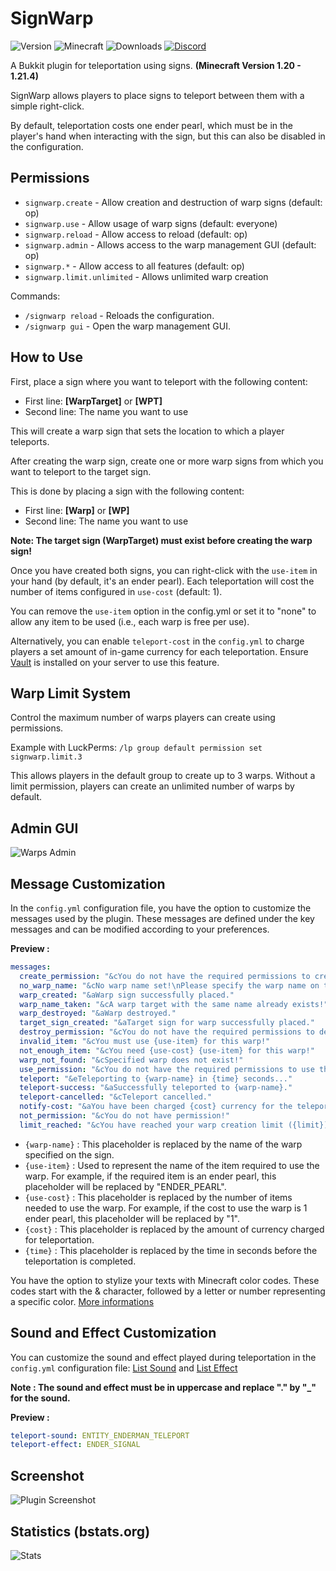 # SignWarp
![Version](https://img.shields.io/badge/plugin%20version-1.1.2-blue) ![Minecraft](https://img.shields.io/badge/minecraft-1.20--1.21.4-brightgreen) ![Downloads](https://img.shields.io/badge/downloads-1k%2B-orange) [![Discord](https://img.shields.io/discord/1188587577998057582?label=Discord&logo=discord&color=5865F2)](https://discord.com/invite/sRuEqP6Bxs)

A Bukkit plugin for teleportation using signs.
**(Minecraft Version 1.20 - 1.21.4)**

SignWarp allows players to place signs to teleport between them with a simple right-click.

By default, teleportation costs one ender pearl, which must be in the player's hand when interacting with the sign, but this can also be disabled in the configuration.
## Permissions

- `signwarp.create` - Allow creation and destruction of warp signs (default: op)
- `signwarp.use` - Allow usage of warp signs (default: everyone)
- `signwarp.reload` - Allow access to reload (default: op)
- `signwarp.admin` - Allows access to the warp management GUI (default: op)
- `signwarp.*` - Allow access to all features (default: op)
- `signwarp.limit.unlimited` - Allows unlimited warp creation

Commands:
- `/signwarp reload` - Reloads the configuration.
- `/signwarp gui` - Open the warp management GUI.
## How to Use

First, place a sign where you want to teleport with the following content:

- First line: **[WarpTarget]** or **[WPT]**
- Second line: The name you want to use

This will create a warp sign that sets the location to which a player teleports.

After creating the warp sign, create one or more warp signs from which you want to teleport to the target sign.

This is done by placing a sign with the following content:

- First line: **[Warp]** or **[WP]**
- Second line: The name you want to use

**Note: The target sign (WarpTarget) must exist before creating the warp sign!**

Once you have created both signs, you can right-click with the `use-item` in your hand (by default, it's an ender pearl).
Each teleportation will cost the number of items configured in `use-cost` (default: 1).

You can remove the `use-item` option in the config.yml or set it to "none" to allow any item to be used (i.e., each warp is free per use).

Alternatively, you can enable `teleport-cost` in the `config.yml` to charge players a set amount of in-game currency for each teleportation. Ensure [Vault](https://www.spigotmc.org/resources/vault.34315/) is installed on your server to use this feature.

## Warp Limit System
Control the maximum number of warps players can create using permissions.

Example with LuckPerms:
`/lp group default permission set signwarp.limit.3`

This allows players in the default group to create up to 3 warps.
Without a limit permission, players can create an unlimited number of warps by default.
## Admin GUI

![Warps Admin](https://i.imgur.com/60JLVPC.gif)

## Message Customization

In the `config.yml` configuration file, you have the option to customize the messages used by the plugin. These messages are defined under the key messages and can be modified according to your preferences.

**Preview :**

```yaml
messages:
  create_permission: "&cYou do not have the required permissions to create warp signs!"
  no_warp_name: "&cNo warp name set!\nPlease specify the warp name on the second line."
  warp_created: "&aWarp sign successfully placed."
  warp_name_taken: "&cA warp target with the same name already exists!"
  warp_destroyed: "&aWarp destroyed."
  target_sign_created: "&aTarget sign for warp successfully placed."
  destroy_permission: "&cYou do not have the required permissions to destroy warp signs!"
  invalid_item: "&cYou must use {use-item} for this warp!"
  not_enough_item: "&cYou need {use-cost} {use-item} for this warp!"
  warp_not_found: "&cSpecified warp does not exist!"
  use_permission: "&cYou do not have the required permissions to use the warp sign!"
  teleport: "&eTeleporting to {warp-name} in {time} seconds..."
  teleport-success: "&aSuccessfully teleported to {warp-name}."
  teleport-cancelled: "&cTeleport cancelled."
  notify-cost: "&aYou have been charged {cost} currency for the teleportation."
  not_permission: "&cYou do not have permission!"
  limit_reached: "&cYou have reached your warp creation limit ({limit})."
  ```

- `{warp-name}` : This placeholder is replaced by the name of the warp specified on the sign.
- `{use-item}` : Used to represent the name of the item required to use the warp. For example, if the required item is an ender pearl, this placeholder will be replaced by "ENDER_PEARL".
- `{use-cost}` : This placeholder is replaced by the number of items needed to use the warp. For example, if the cost to use the warp is 1 ender pearl, this placeholder will be replaced by "1".
- `{cost}` : This placeholder is replaced by the amount of currency charged for teleportation.
- `{time}` : This placeholder is replaced by the time in seconds before the teleportation is completed.

You have the option to stylize your texts with Minecraft color codes. These codes start with the & character, followed by a letter or number representing a specific color. [More informations](https://www.digminecraft.com/lists/color_list_pc.php)

## Sound and Effect Customization

You can customize the sound and effect played during teleportation in the `config.yml` configuration file:
[List Sound](https://www.digminecraft.com/lists/sound_list_pc.php) and [List Effect](https://hub.spigotmc.org/javadocs/spigot/org/bukkit/Effect.html)

**Note : The sound and effect must be in uppercase and replace "." by "_" for the sound.**

**Preview :**
```yaml
teleport-sound: ENTITY_ENDERMAN_TELEPORT
teleport-effect: ENDER_SIGNAL
```
## Screenshot

![Plugin Screenshot](https://i.imgur.com/vrdM5sD.png)

## Statistics (bstats.org)

![Stats](https://bstats.org/signatures/bukkit/SignWarps.svg)